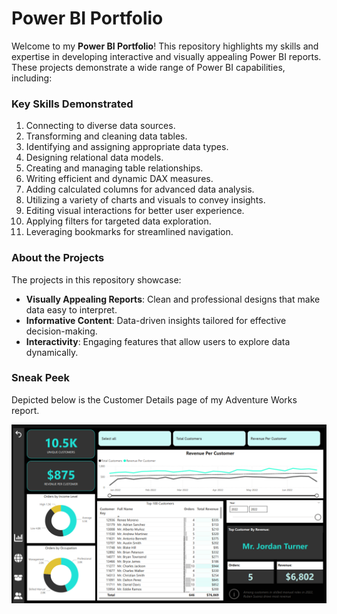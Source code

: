 # **Power BI Portfolio**

Welcome to my **Power BI Portfolio**! This repository highlights my skills and expertise in developing interactive and visually appealing Power BI reports. These projects demonstrate a wide range of Power BI capabilities, including:

### **Key Skills Demonstrated**
1. Connecting to diverse data sources.
2. Transforming and cleaning data tables.
3. Identifying and assigning appropriate data types.
4. Designing relational data models.
5. Creating and managing table relationships.
6. Writing efficient and dynamic DAX measures.
7. Adding calculated columns for advanced data analysis.
8. Utilizing a variety of charts and visuals to convey insights.
9. Editing visual interactions for better user experience.
10. Applying filters for targeted data exploration.
11. Leveraging bookmarks for streamlined navigation.

### **About the Projects**
The projects in this repository showcase:
- **Visually Appealing Reports**: Clean and professional designs that make data easy to interpret.
- **Informative Content**: Data-driven insights tailored for effective decision-making.
- **Interactivity**: Engaging features that allow users to explore data dynamically.

### **Sneak Peek**
Depicted below is the Customer Details page of my Adventure Works report.

![Adventure Works Customer Report](https://github.com/Garlid/PowerBI-Portfolio/blob/main/Adventure_Works_Customer_Report.png)
